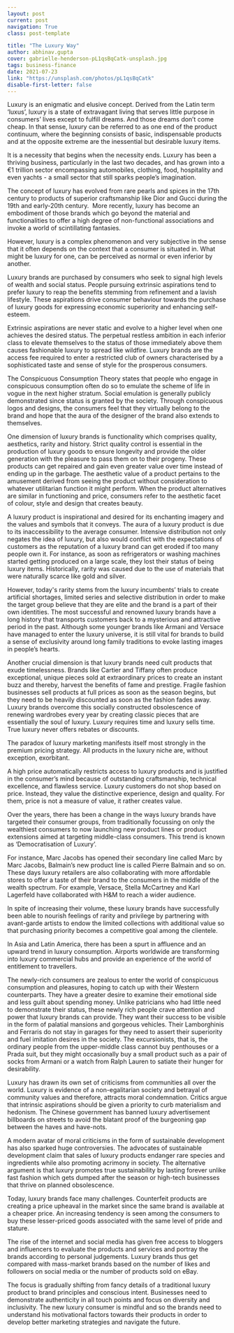 ```yaml
---
layout: post
current: post
navigation: True
class: post-template

title: "The Luxury Way"
author: abhinav.gupta
cover: gabrielle-henderson-pL1qsBqCatk-unsplash.jpg
tags: business-finance
date: 2021-07-23
link: "https://unsplash.com/photos/pL1qsBqCatk"
disable-first-letter: false
---
```

<p>Luxury is an enigmatic and elusive concept. Derived from the Latin term ‘luxus’, luxury is a state of extravagant living that serves little purpose in consumers’ lives except to fulfill dreams. And those dreams don’t come cheap. In that sense, luxury can be referred to as one end of the product continuum, where the beginning consists of basic, indispensable products and at the opposite extreme are the inessential but desirable luxury items.</p><p>It is a necessity that begins when the necessity ends. Luxury has been a thriving business, particularly in the last two decades, and has grown into a €1 trillion sector encompassing automobiles, clothing, food, hospitality and even yachts - a small sector that still sparks people’s imagination.</p><p>The concept of luxury has evolved from rare pearls and spices in the 17th century to products of superior craftsmanship like Dior and Gucci during the 19th and early-20th century.&nbsp; More recently, luxury has become an embodiment of those brands which go beyond the material and functionalities to offer a high degree of non-functional associations and invoke a world of scintillating fantasies.</p><p>However, luxury is a complex phenomenon and very subjective in the sense that it often depends on the context that a consumer is situated in. What might be luxury for one, can be perceived as normal or even inferior by another.&nbsp;</p><p>Luxury brands are purchased by consumers who seek to signal high levels of wealth and social status. People pursuing extrinsic aspirations tend to prefer luxury to reap the benefits stemming from refinement and a lavish lifestyle. These aspirations drive consumer behaviour towards the purchase of luxury goods for expressing economic superiority and enhancing self-esteem.&nbsp;</p><p>Extrinsic aspirations are never static and evolve to a higher level when one achieves the desired status. The perpetual restless ambition in each inferior class to elevate themselves to the status of those immediately above them causes fashionable luxury to spread like wildfire. Luxury brands are the access fee required to enter a restricted club of owners characterised by a sophisticated taste and sense of style for the prosperous consumers.&nbsp;</p><p>The Conspicuous Consumption Theory states that people who engage in conspicuous consumption often do so to emulate the scheme of life in vogue in the next higher stratum. Social emulation is generally publicly demonstrated since status is granted by the society. Through conspicuous logos and designs, the consumers feel that they virtually belong to the brand and hope that the aura of the designer of the brand also extends to themselves.</p><p>One dimension of luxury brands is functionality which comprises quality, aesthetics, rarity and history. Strict quality control is essential in the production of luxury goods to ensure longevity and provide the older generation with the pleasure to pass them on to their progeny. These products can get repaired and gain even greater value over time instead of ending up in the garbage. The aesthetic value of a product pertains to the amusement derived from seeing the product without consideration to whatever utilitarian function it might perform. When the product alternatives are similar in functioning and price, consumers refer to the aesthetic facet of colour, style and design that creates beauty.</p><p>A luxury product is inspirational and desired for its enchanting imagery and the values and symbols that it conveys. The aura of a luxury product is due to its inaccessibility to the average consumer. Intensive distribution not only negates the idea of luxury, but also would conflict with the expectations of customers as the reputation of a luxury brand can get eroded if too many people own it. For instance, as soon as refrigerators or washing machines started getting produced on a large scale, they lost their status of being luxury items. Historically, rarity was caused due to the use of materials that were naturally scarce like gold and silver.&nbsp;</p><p>However, today's rarity stems from the luxury incumbents’ trials to create artificial shortages, limited series and selective distribution in order to make the target group believe that they are elite and the brand is a part of their own identities. The most successful and renowned luxury brands have a long history that transports customers back to a mysterious and attractive period in the past. Although some younger brands like Armani and Versace have managed to enter the luxury universe, it is still vital for brands to build a sense of exclusivity around long family traditions to evoke lasting images in people’s hearts.&nbsp;</p><p>Another crucial dimension is that luxury brands need cult products that exude timelessness. Brands like Cartier and Tiffany often produce exceptional, unique pieces sold at extraordinary prices to create an instant buzz and thereby, harvest the benefits of fame and prestige. Fragile fashion businesses sell products at full prices as soon as the season begins, but they need to be heavily discounted as soon as the fashion fades away. Luxury brands overcome this socially constructed obsolescence of renewing wardrobes every year by creating classic pieces that are essentially the soul of luxury. Luxury requires time and luxury sells time. True luxury never offers rebates or discounts.&nbsp;</p><p>The paradox of luxury marketing manifests itself most strongly in the premium pricing strategy. All products in the luxury niche are, without exception, exorbitant.&nbsp;</p><p>A high price automatically restricts access to luxury products and is justified in the consumer’s mind because of outstanding craftsmanship, technical excellence, and flawless service. Luxury customers do not shop based on price. Instead, they value the distinctive experience, design and quality. For them, price is not a measure of value, it rather creates value.&nbsp;</p><p>Over the years, there has been a change in the ways luxury brands have targeted their consumer groups, from traditionally focussing on only the wealthiest consumers to now launching new product lines or product extensions aimed at targeting middle-class consumers. This trend is known as ‘Democratisation of Luxury’.</p><p>For instance, Marc Jacobs has opened their secondary line called Marc by Marc Jacobs, Balmain’s new product line is called Pierre Balmain and so on. These days luxury retailers are also collaborating with more affordable stores to offer a taste of their brand to the consumers in the middle of the wealth spectrum. For example, Versace, Stella McCartney and Karl Lagerfeld have collaborated with H&amp;M to reach a wider audience.</p><p>In spite of increasing their volume, these luxury brands have successfully been able to nourish feelings of rarity and privilege by partnering with avant-garde artists to endow the limited collections with additional value so that purchasing priority becomes a competitive goal among the clientele.&nbsp;</p><p>In Asia and Latin America, there has been a spurt in affluence and an upward trend in luxury consumption. Airports worldwide are transforming into luxury commercial hubs and provide an experience of the world of entitlement to travellers.&nbsp;</p><p>The newly-rich consumers are zealous to enter the world of conspicuous consumption and pleasures, hoping to catch up with their Western counterparts. They have a greater desire to examine their emotional side and less guilt about spending money. Unlike patricians who had little need to demonstrate their status, these newly rich people crave attention and power that luxury brands can provide. They want their success to be visible in the form of palatial mansions and gorgeous vehicles. Their Lamborghinis and Ferraris do not stay in garages for they need to assert their superiority and fuel imitation desires in the society. The excursionists, that is, the ordinary people from the upper-middle class cannot buy penthouses or a Prada suit, but they might occasionally buy a small product such as a pair of socks from Armani or a watch from Ralph Lauren to satiate their hunger for desirability.&nbsp;</p><p>Luxury has drawn its own set of criticisms from communities all over the world. Luxury is evidence of a non-egalitarian society and betrayal of community values and therefore, attracts moral condemnation. Critics argue that intrinsic aspirations should be given a priority to curb materialism and hedonism. The Chinese government has banned luxury advertisement billboards on streets to avoid the blatant proof of the burgeoning gap between the haves and have-nots.</p><p>A modern avatar of moral criticisms in the form of sustainable development has also sparked huge controversies. The advocates of sustainable development claim that sales of luxury products endanger rare species and ingredients while also promoting acrimony in society. The alternative argument is that luxury promotes true sustainability by lasting forever unlike fast fashion which gets dumped after the season or high-tech businesses that thrive on planned obsolescence.&nbsp;</p><p>Today, luxury brands face many challenges. Counterfeit products are creating a price upheaval in the market since the same brand is available at a cheaper price. An increasing tendency is seen among the consumers to buy these lesser-priced goods associated with the same level of pride and stature.&nbsp;</p><p>The rise of the internet and social media has given free access to bloggers and influencers to evaluate the products and services and portray the brands according to personal judgements. Luxury brands thus get compared with mass-market brands based on the number of likes and followers on social media or the number of products sold on eBay.&nbsp;</p><p>The focus is gradually shifting from fancy details of a traditional luxury product to brand principles and conscious intent. Businesses need to demonstrate authenticity in all touch points and focus on diversity and inclusivity. The new luxury consumer is mindful and so the brands need to understand his motivational factors towards their products in order to develop better marketing strategies and navigate the future.</p>